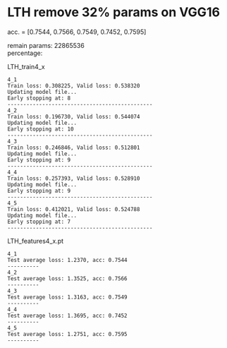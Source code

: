 # LTH remove 32% params on VGG16
acc. = [0.7544, 0.7566, 0.7549, 0.7452, 0.7595]

remain params: 22865536<br>
percentage: <br>

LTH_train4_x
```
4_1
Train loss: 0.308225, Valid loss: 0.538320
Updating model file...
Early stopping at: 8
----------------------------------------------
4_2
Train loss: 0.196730, Valid loss: 0.544074
Updating model file...
Early stopping at: 10
----------------------------------------------
4_3
Train loss: 0.246846, Valid loss: 0.512801
Updating model file...
Early stopping at: 9
----------------------------------------------
4_4
Train loss: 0.257393, Valid loss: 0.528910
Updating model file...
Early stopping at: 9
----------------------------------------------
4_5
Train loss: 0.412021, Valid loss: 0.524788
Updating model file...
Early stopping at: 7
----------------------------------------------
```

LTH_features4_x.pt
```
4_1
Test average loss: 1.2370, acc: 0.7544
----------
4_2
Test average loss: 1.3525, acc: 0.7566
----------
4_3
Test average loss: 1.3163, acc: 0.7549
----------
4_4
Test average loss: 1.3695, acc: 0.7452
----------
4_5
Test average loss: 1.2751, acc: 0.7595
----------
```
